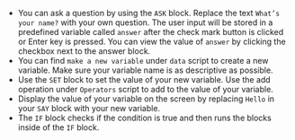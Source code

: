 - You can ask a question by using the `ASK` block.
  Replace the text `What’s your name?` with your own question.
  The user input will be stored in a predefined variable called `answer` after the check mark button is clicked or Enter key is pressed.
  You can view the value of `answer` by clicking the checkbox next to the answer block.
- You can find `make a new variable` under `data` script to create a new variable. 
  Make sure your variable name is as descriptive as possible.
- Use the `SET` block to set the value of your new variable.
  Use the add operation under `Operators` script to add to the value of your variable. 
- Display the value of your variable on the screen by replacing `Hello` in your `SAY` block with your new variable. 
- The `IF` block checks if the condition is true and then runs the blocks inside of the `IF` block.
